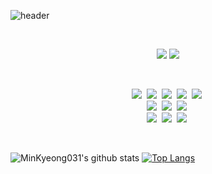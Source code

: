 ![header](https://capsule-render.vercel.app/api?type=wave&color=F9F0E6&height=150&section=header&text=Welcome!&fontColor=4E5180&20render&fontSize=60&animation=fadeIn&fontAlignY=38)

<br>

<p align="center">
  <a href="mailto:mingyg.kim@gmail.com"><img src="https://img.shields.io/badge/Gmail-d14836?style=flat-square&logo=Gmail&logoColor=white&link=mailto:mingyg.kim@gmail.com"/></a>
  <a href="https://www.notion.so/Kim-Min-Gyeong-b1d1ebdcbc59498e900ab8fb3f3a48aa"><img src="https://img.shields.io/badge/Notion-000000?style=flat-square&logo=notion&logoColor=white&link=https://www.notion.so/Kim-Min-Gyeong-b1d1ebdcbc59498e900ab8fb3f3a48aa"/></a>
</p>

<br>

<p align="center">
  <img src="https://img.shields.io/badge/Java-007396?style=flat-square&logo=Java&logoColor=white"/></a>&nbsp 
  <img src="https://img.shields.io/badge/Python-3766AB?style=flat-square&logo=Python&logoColor=white"/></a>&nbsp 
  <img src="https://img.shields.io/badge/C++-00599C?style=flat-square&logo=C%2B%2B&logoColor=white"/></a>&nbsp 
  <img src="https://img.shields.io/badge/C-A8B9CC?style=flat-square&logo=C&logoColor=white"/></a>&nbsp 
  <img src="https://img.shields.io/badge/Kotlin-0095D5?style=flat-square&logo=Kotlin&logoColor=white"/></a>&nbsp 
  <br>
  <img src="https://img.shields.io/badge/HTML-E34F26?style=flat-square&logo=HTML5&logoColor=white"/></a>&nbsp 
  <img src="https://img.shields.io/badge/CSS-1572B6?style=flat-square&logo=CSS3&logoColor=white"/></a>&nbsp
  <img src="https://img.shields.io/badge/JSP-007396?style=flat-square&logo=Java&logoColor=white"/></a>&nbsp 
  <br>
  <img src="https://img.shields.io/badge/OracleDB-6DB33F?style=flat-square&logo=Oracle&logoColor=white"/></a>&nbsp 
  <img src="https://img.shields.io/badge/Mysql-E6B91E?style=flat-square&logo=MySql&logoColor=white"/></a>&nbsp 
  <img src="https://img.shields.io/badge/Firebase-FFCA28?style=flat-square&logo=Firebase&logoColor=white"/></a>&nbsp 
</p>

<br>

![MinKyeong031's github stats](https://github-readme-stats.vercel.app/api?username=MinKyeong031&show_icons=true&hide_border=true)
[![Top Langs](https://github-readme-stats.vercel.app/api/top-langs/?username=MinKyeong031&hide=Jupyter%20Notebook&hide_border=true)](https://github.com/MinKyeong031/github-readme-stats)
